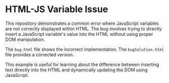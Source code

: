 # HTML-JS Variable Issue

This repository demonstrates a common error where JavaScript variables are not correctly displayed within HTML. The bug involves trying to directly insert a JavaScript variable's value into the HTML without using proper DOM manipulation.

The `bug.html` file shows the incorrect implementation.  The `bugSolution.html` file provides a corrected version.

This example is useful for learning about the difference between inserting text directly into the HTML and dynamically updating the DOM using JavaScript.